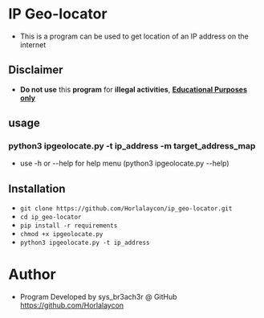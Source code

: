 # IP Geo-locator
- This is a program can be used to get location of an IP address on the internet
## Disclaimer
- <b>Do not use</b> this  <b>program</b> for <b>illegal activities</b>, <u><b>Educational Purposes only</b></u>
## usage
### python3 ipgeolocate.py -t ip_address -m target_address_map
- use -h or --help for help menu (python3 ipgeolocate.py --help)
## Installation
- ```git clone https://github.com/Horlalaycon/ip_geo-locator.git ```
- ```cd ip_geo-locator```
- ```pip install -r requirements ```
- ```chmod +x ipgeolocate.py```
- ```python3 ipgeolocate.py -t ip_address```
# Author
- Program Developed by sys_br3ach3r @ GitHub https://github.com/Horlalaycon
